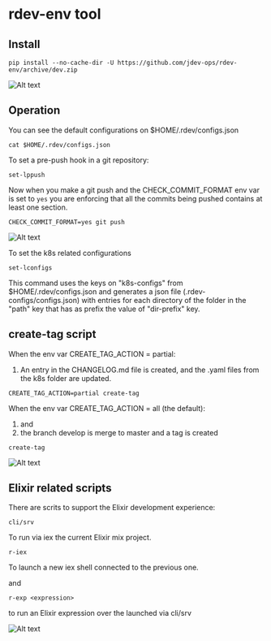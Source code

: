 # rdev-env tool

## Install

```
pip install --no-cache-dir -U https://github.com/jdev-ops/rdev-env/archive/dev.zip
```

![Alt text](docs/imgs/setup.cast.gif?raw=true "Title")

## Operation

You can see the default configurations on $HOME/.rdev/configs.json

```
cat $HOME/.rdev/configs.json
```

To set a pre-push hook in a git repository:

```
set-lppush
```

Now when you make a git push and the CHECK_COMMIT_FORMAT env var is set to `yes` you are enforcing that all the commits being pushed contains at least one section.

```
CHECK_COMMIT_FORMAT=yes git push
```

![Alt text](docs/imgs/check-commit-pre-push.cast.gif?raw=true "Title")

To set the k8s related configurations

```
set-lconfigs
```

This command uses the keys on "k8s-configs" from $HOME/.rdev/configs.json and generates a json file (.rdev-configs/configs.json) with entries for each directory of the folder in the "path" key that has as prefix the value of "dir-prefix" key.

## create-tag script

When the env var CREATE_TAG_ACTION = partial:

1. An entry in the CHANGELOG.md file is created, and the .yaml files from the k8s folder are updated.

```
CREATE_TAG_ACTION=partial create-tag
```

When the env var CREATE_TAG_ACTION = all (the default):

1. and
2. the branch develop is merge to master and a tag is created

```
create-tag
```

![Alt text](docs/imgs/end.cast.gif?raw=true "Title")

## Elixir related scripts

There are scrits to support the Elixir development experience:

```
cli/srv
```

To run via iex the current Elixir mix project.

```
r-iex
```

To launch a new iex shell connected to the previous one.

and

```
r-exp <expression>
```

to run an Elixir expression over the launched via cli/srv

![Alt text](docs/imgs/extra.cast.gif?raw=true "Title")
